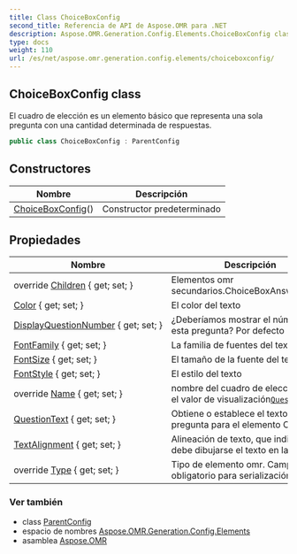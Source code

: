 ```yaml
---
title: Class ChoiceBoxConfig
second_title: Referencia de API de Aspose.OMR para .NET
description: Aspose.OMR.Generation.Config.Elements.ChoiceBoxConfig clase. El cuadro de elección es un elemento básico que representa una sola pregunta con una cantidad determinada de respuestas.
type: docs
weight: 110
url: /es/net/aspose.omr.generation.config.elements/choiceboxconfig/
---
```

## ChoiceBoxConfig class

El cuadro de elección es un elemento básico que representa una sola pregunta con una cantidad determinada de respuestas.

```csharp
public class ChoiceBoxConfig : ParentConfig
```

## Constructores

| Nombre | Descripción |
| --- | --- |
| [ChoiceBoxConfig](choiceboxconfig/)() | Constructor predeterminado |

## Propiedades

| Nombre | Descripción |
| --- | --- |
| override [Children](../../aspose.omr.generation.config.elements/choiceboxconfig/children/) { get; set; } | Elementos omr secundarios.ChoiceBoxAnswerConfig |
| [Color](../../aspose.omr.generation.config.elements/choiceboxconfig/color/) { get; set; } | El color del texto |
| [DisplayQuestionNumber](../../aspose.omr.generation.config.elements/choiceboxconfig/displayquestionnumber/) { get; set; } | ¿Deberíamos mostrar el número de esta pregunta? Por defecto - true |
| [FontFamily](../../aspose.omr.generation.config.elements/choiceboxconfig/fontfamily/) { get; set; } | La familia de fuentes del texto |
| [FontSize](../../aspose.omr.generation.config.elements/choiceboxconfig/fontsize/) { get; set; } | El tamaño de la fuente del texto |
| [FontStyle](../../aspose.omr.generation.config.elements/choiceboxconfig/fontstyle/) { get; set; } | El estilo del texto |
| override [Name](../../aspose.omr.generation.config.elements/choiceboxconfig/name/) { get; set; } | nombre del cuadro de elección. Para el valor de visualización[`QuestionText`](./questiontext/) |
| [QuestionText](../../aspose.omr.generation.config.elements/choiceboxconfig/questiontext/) { get; set; } | Obtiene o establece el texto de la pregunta para el elemento ChoiceBox |
| [TextAlignment](../../aspose.omr.generation.config.elements/choiceboxconfig/textalignment/) { get; set; } | Alineación de texto, que indica dónde debe dibujarse el texto en la página |
| override [Type](../../aspose.omr.generation.config.elements/choiceboxconfig/type/) { get; set; } | Tipo de elemento omr. Campo obligatorio para serialización JSON. |

### Ver también

* class [ParentConfig](../../aspose.omr.generation.config/parentconfig/)
* espacio de nombres [Aspose.OMR.Generation.Config.Elements](../../aspose.omr.generation.config.elements/)
* asamblea [Aspose.OMR](../../)


